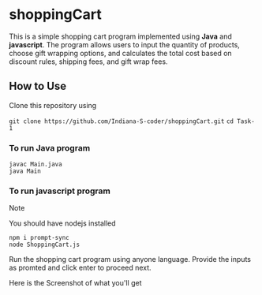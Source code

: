 # shoppingCart

This is a simple shopping cart program implemented using **Java** and **javascript**.
The program allows users to input the quantity of products, choose gift wrapping options, and calculates the total cost based on discount rules, shipping fees, and gift wrap fees.

## How to Use
Clone this repository using

 `git clone https://github.com/Indiana-S-coder/shoppingCart.git`
`cd Task-1`

### To run Java program
```
javac Main.java
java Main
```
### To run javascript program

>[!NOTE]
>You should have nodejs installed

```
npm i prompt-sync
node ShoppingCart.js
```
Run the shopping cart program using anyone language. Provide the inputs as promted and click enter to proceed next. 

Here is the Screenshot of what you'll get
